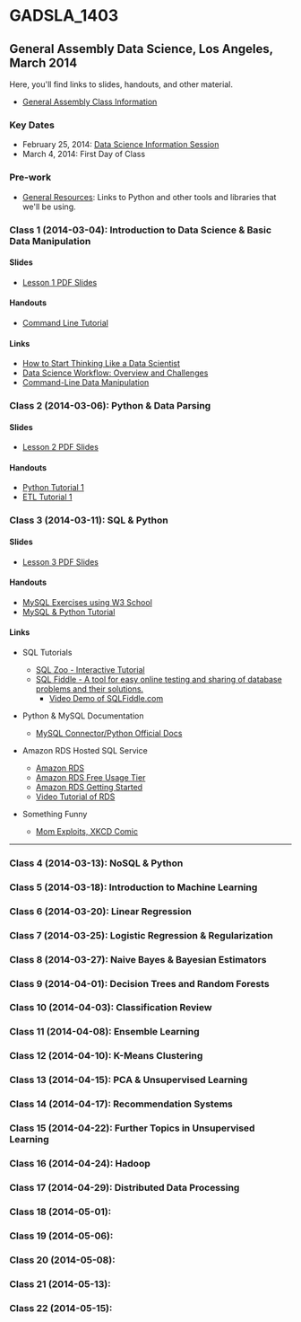 GADSLA_1403
===========

General Assembly Data Science, Los Angeles, March 2014
------------------------------------------------------

Here, you'll find links to slides, handouts, and other material.
- [General Assembly Class Information](https://generalassemb.ly/education/data-science/los-angeles)

### Key Dates

- February 25, 2014: [Data Science Information Session](https://generalassemb.ly/education/data-science/los-angeles)
- March 4, 2014: First Day of Class

### Pre-work

- [General Resources](https://github.com/adparker/GADSLA_1403/wiki/General-Resources): Links to Python and other tools and libraries that we'll be using.

### Class 1 (2014-03-04): Introduction to Data Science & Basic Data Manipulation
#### Slides

- [Lesson 1 PDF Slides](https://github.com/adparker/GADSLA_1403/blob/master/slides/gadsla_1403_lesson01.pdf?raw=true)

#### Handouts

- [Command Line Tutorial](https://github.com/adparker/GADSLA_1403/wiki/Command-line-tutorial)

#### Links

- [How to Start Thinking Like a Data Scientist](http://blogs.hbr.org/2013/11/how-to-start-thinking-like-a-data-scientist/)
- [Data Science Workflow: Overview and Challenges](http://cacm.acm.org/blogs/blog-cacm/169199-data-science-workflow-overview-and-challenges/fulltext)
- [Command-Line Data Manipulation](http://planspace.org/2013/05/21/command-line-data-manipulation/)

### Class 2 (2014-03-06): Python & Data Parsing

#### Slides
- [Lesson 2 PDF Slides](https://github.com/adparker/GADSLA_1403/blob/master/slides/gadsla_1403_lesson02.pdf?raw=true)

#### Handouts

- [Python Tutorial 1](https://github.com/adparker/GADSLA_1403/wiki/Python-Tutorial-01)
- [ETL Tutorial 1](https://github.com/adparker/GADSLA_1403/wiki/ETL-Tutorial-01--Amazon-Movie-Reviews)



### Class 3 (2014-03-11): SQL & Python

#### Slides
- [Lesson 3 PDF Slides](https://github.com/adparker/GADSLA_1403/blob/master/slides/gadsla_1403_lesson03.pdf?raw=true)

#### Handouts

- [MySQL Exercises using W3 School](https://github.com/adparker/GADSLA_1403/wiki/MySQL-Exercises-Using-W3-School)
- [MySQL & Python Tutorial](https://github.com/adparker/GADSLA_1403/wiki/MySQL-5-Tutorial-01)

#### Links

- SQL Tutorials
  - [SQL Zoo - Interactive Tutorial](http://sqlzoo.net/wiki/Main_Page)
  - [SQL Fiddle -  A tool for easy online testing and sharing of database problems and their solutions.](http://sqlfiddle.com/)
    - [Video Demo of SQLFiddle.com](https://www.youtube.com/watch?v=DDVOMRvyAS4)

- Python & MySQL Documentation
  - [MySQL Connector/Python Official Docs](http://dev.mysql.com/doc/connector-python/en/index.html)

- Amazon RDS Hosted SQL Service
  - [Amazon RDS](http://aws.amazon.com/rds/)
  - [Amazon RDS Free Usage Tier](http://aws.amazon.com/rds/free/)
  - [Amazon RDS Getting Started](http://docs.aws.amazon.com/AmazonRDS/latest/UserGuide/CHAP_GettingStarted.html)
  - [Video Tutorial of RDS](https://www.youtube.com/watch?v=FLY87sQtEts)

- Something Funny
  - [Mom Exploits, XKCD Comic](http://xkcd.com/327/)
  
---


### Class 4 (2014-03-13): NoSQL & Python

### Class 5 (2014-03-18): Introduction to Machine Learning

### Class 6 (2014-03-20): Linear Regression

### Class 7 (2014-03-25): Logistic Regression & Regularization

### Class 8 (2014-03-27): Naive Bayes & Bayesian Estimators

### Class 9 (2014-04-01): Decision Trees and Random Forests

### Class 10 (2014-04-03): Classification Review

### Class 11 (2014-04-08): Ensemble Learning

### Class 12 (2014-04-10): K-Means Clustering

### Class 13 (2014-04-15): PCA & Unsupervised Learning

### Class 14 (2014-04-17): Recommendation Systems

### Class 15 (2014-04-22): Further Topics in Unsupervised Learning

### Class 16 (2014-04-24): Hadoop

### Class 17 (2014-04-29): Distributed Data Processing

### Class 18 (2014-05-01):

### Class 19 (2014-05-06):

### Class 20 (2014-05-08):

### Class 21 (2014-05-13):

### Class 22 (2014-05-15):
